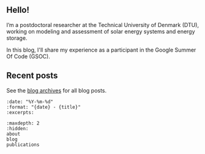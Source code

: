 ## Hello!

I’m a postdoctoral researcher at the Technical University of Denmark (DTU), working on modeling and assessment of solar energy systems and energy storage.

In this blog, I'll share my experience as a participant in the Google Summer Of Code (GSOC).

## Recent posts

See the [blog archives](blog) for all blog posts.

```{postlist}
:date: "%Y-%m-%d"
:format: "{date} - {title}"
:excerpts:
```

```{toctree}
:maxdepth: 2
:hidden:
about
blog
publications
```

